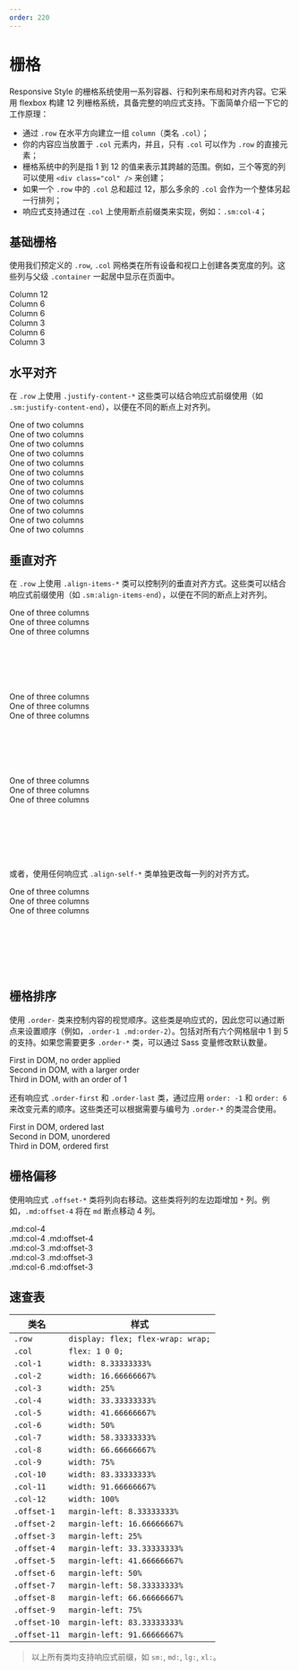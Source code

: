 ```yaml
---
order: 220
---
```


# 栅格

Responsive Style 的栅格系统使用一系列容器、行和列来布局和对齐内容。它采用 flexbox 构建 12 列栅格系统，具备完整的响应式支持。下面简单介绍一下它的工作原理：

- 通过 `.row` 在水平方向建立一组 `column`（类名 `.col`）；
- 你的内容应当放置于 `.col` 元素内，并且，只有 `.col` 可以作为 `.row` 的直接元素；
- 栅格系统中的列是指 1 到 12 的值来表示其跨越的范围。例如，三个等宽的列可以使用 `<div class="col" />` 来创建；
- 如果一个 `.row` 中的 `.col` 总和超过 12，那么多余的 `.col` 会作为一个整体另起一行排列；
- 响应式支持通过在 `.col` 上使用断点前缀类来实现，例如：`.sm:col-4`；

## 基础栅格

使用我们预定义的 `.row`, `.col` 网格类在所有设备和视口上创建各类宽度的列。这些列与父级 `.container` 一起居中显示在页面中。

<Story title="基础栅格">
<div class="demo-columns container text-center my-5">
  <div class="row mb-3 mb-3">
    <div class="col">
      Column 12
    </div>
  </div>
  <div class="row mb-3 mb-3">
    <div class="col">
      Column 6
    </div>
    <div class="col">
      Column 6
    </div>
  </div>
  <div class="row mb-3 mb-3">
    <div class="col">
      Column 3
    </div>
    <div class="col">
      Column 6
    </div>
    <div class="col">
      Column 3
    </div>
  </div>
</div>
</Story>

## 水平对齐

在 `.row` 上使用 `.justify-content-*` 这些类可以结合响应式前缀使用（如 `.sm:justify-content-end`），以便在不同的断点上对齐列。

<Story title="水平对齐">
<div class="demo-columns container text-center my-5">
  <div class="row justify-content-start lg:justify-content-center mb-3">
    <div class="col-4">
      One of two columns
    </div>
    <div class="col-4">
      One of two columns
    </div>
  </div>
  <div class="row justify-content-center mb-3">
    <div class="col-4">
      One of two columns
    </div>
    <div class="col-4">
      One of two columns
    </div>
  </div>
  <div class="row justify-content-end mb-3">
    <div class="col-4">
      One of two columns
    </div>
    <div class="col-4">
      One of two columns
    </div>
  </div>
  <div class="row justify-content-around mb-3">
    <div class="col-4">
      One of two columns
    </div>
    <div class="col-4">
      One of two columns
    </div>
  </div>
  <div class="row justify-content-between mb-3">
    <div class="col-4">
      One of two columns
    </div>
    <div class="col-4">
      One of two columns
    </div>
  </div>
  <div class="row justify-content-evenly mb-3">
    <div class="col-4">
      One of two columns
    </div>
    <div class="col-4">
      One of two columns
    </div>
  </div>
</div>
</Story>

## 垂直对齐

在 `.row` 上使用 `.align-items-*` 类可以控制列的垂直对齐方式。这些类可以结合响应式前缀使用（如 `.sm:align-items-end`），以便在不同的断点上对齐列。

<Story title="垂直对齐">
<div class="demo-columns container text-center bg-gray my-5">
  <div class="row align-items-start lg:align-items-center" style="height: 150px;">
    <div class="col">
      One of three columns
    </div>
    <div class="col">
      One of three columns
    </div>
    <div class="col">
      One of three columns
    </div>
  </div>
</div>
<div class="demo-columns container text-center bg-gray my-5">
  <div class="row align-items-center" style="height: 150px;">
    <div class="col">
      One of three columns
    </div>
    <div class="col">
      One of three columns
    </div>
    <div class="col">
      One of three columns
    </div>
  </div>
</div>
<div class="demo-columns container text-center bg-gray my-5">
  <div class="row align-items-end" style="height: 150px;">
    <div class="col">
      One of three columns
    </div>
    <div class="col">
      One of three columns
    </div>
    <div class="col">
      One of three columns
    </div>
  </div>
</div>
</Story>

或者，使用任何响应式 `.align-self-*` 类单独更改每一列的对齐方式。

<Story title="独立垂直对齐">
<div class="demo-columns container text-center bg-gray">
  <div class="row" style="height: 150px;">
    <div class="col align-self-start">
      One of three columns
    </div>
    <div class="col align-self-center">
      One of three columns
    </div>
    <div class="col align-self-end">
      One of three columns
    </div>
  </div>
</div>
</Story>

## 栅格排序

使用 `.order-` 类来控制内容的视觉顺序。这些类是响应式的，因此您可以通过断点来设置顺序（例如，`.order-1 .md:order-2`）。包括对所有六个网格层中 1 到 5 的支持。如果您需要更多 `.order-*` 类，可以通过 Sass 变量修改默认数量。

<Story title="栅格排序">
<div class="demo-columns container text-center my-5">
  <div class="row">
    <div class="col">
      First in DOM, no order applied
    </div>
    <div class="col order-5">
      Second in DOM, with a larger order
    </div>
    <div class="col order-1">
      Third in DOM, with an order of 1
    </div>
  </div>
</div>
</Story>

还有响应式 `.order-first` 和 `.order-last` 类，通过应用 `order: -1` 和 `order: 6` 来改变元素的顺序。这些类还可以根据需要与编号为 `.order-*` 的类混合使用。

<Story title="特殊栅格排序类">
<div class="demo-columns container text-center my-5">
  <div class="row">
    <div class="col order-last">
      First in DOM, ordered last
    </div>
    <div class="col">
      Second in DOM, unordered
    </div>
    <div class="col order-first">
      Third in DOM, ordered first
    </div>
  </div>
</div>
</Story>

## 栅格偏移

使用响应式 `.offset-*` 类将列向右移动。这些类将列的左边距增加 `*` 列。例如，`.md:offset-4` 将在 `md` 断点移动 4 列。

<Story title="栅格偏移">
<div class="demo-columns container text-center my-5">
  <div class="row">
    <div class="md:col-4">.md:col-4</div>
    <div class="md:col-4 md:offset-4">.md:col-4 .md:offset-4</div>
  </div>
  <div class="row">
    <div class="md:col-3 md:offset-3">.md:col-3 .md:offset-3</div>
    <div class="md:col-3 md:offset-3">.md:col-3 .md:offset-3</div>
  </div>
  <div class="row">
    <div class="md:col-6 md:offset-3">.md:col-6 .md:offset-3</div>
  </div>
</div>
</Story>

## 速查表

| 类名         | 样式                              |
| ------------ | --------------------------------- |
| `.row`       | `display: flex; flex-wrap: wrap;` |
| `.col`       | `flex: 1 0 0;`                    |
| `.col-1`     | `width: 8.33333333%`              |
| `.col-2`     | `width: 16.66666667%`             |
| `.col-3`     | `width: 25%`                      |
| `.col-4`     | `width: 33.33333333%`             |
| `.col-5`     | `width: 41.66666667%`             |
| `.col-6`     | `width: 50%`                      |
| `.col-7`     | `width: 58.33333333%`             |
| `.col-8`     | `width: 66.66666667%`             |
| `.col-9`     | `width: 75%`                      |
| `.col-10`    | `width: 83.33333333%`             |
| `.col-11`    | `width: 91.66666667%`             |
| `.col-12`    | `width: 100%`                     |
| `.offset-1`  | `margin-left: 8.33333333%`        |
| `.offset-2`  | `margin-left: 16.66666667%`       |
| `.offset-3`  | `margin-left: 25%`                |
| `.offset-4`  | `margin-left: 33.33333333%`       |
| `.offset-5`  | `margin-left: 41.66666667%`       |
| `.offset-6`  | `margin-left: 50%`                |
| `.offset-7`  | `margin-left: 58.33333333%`       |
| `.offset-8`  | `margin-left: 66.66666667%`       |
| `.offset-9`  | `margin-left: 75%`                |
| `.offset-10` | `margin-left: 83.33333333%`       |
| `.offset-11` | `margin-left: 91.66666667%`       |

> 以上所有类均支持响应式前缀，如 `sm:`, `md:`, `lg:`, `xl:`。
